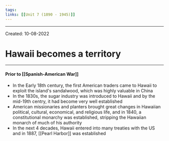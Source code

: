 ```yaml
---
tags: 
links: [[Unit 7 (1890 - 1945)]]
---
```

---
Created: 10-08-2022
# Hawaii becomes a territory
---
#### Prior to [[Spanish-American War]]
- In the Early 18th century, the first American traders came to Hawaii to exploit the island's sandalwood, which was highly valuable in China
- In the 1830s, the sugar industry was introduced to Hawaii and by the mid-19th centry, it had become very well established
- American missionaries and planters brought great changes in Hawaiian political, cultural, economical, and religious life, and in 1840, a constitutional monarchy was established, stripping the Hawaiian monarch of much of his authority
- In the next 4 decades, Hawaii entered into many treaties with the US and in 1887, [[Pearl Harbor]] was established
